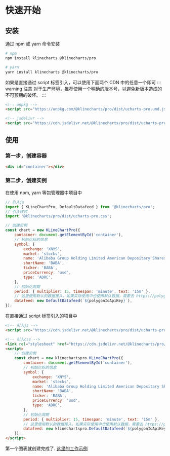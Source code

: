 # 快速开始

## 安装

通过 npm 或 yarn 命令安装

```bash
# npm
npm install klinecharts @klinecharts/pro

# yarn
yarn install klinecharts @klinecharts/pro
```

如果是直接通过 script 标签引入，可以使用下面两个 CDN 中的任意一个即可
::: warning 注意
对于生产环境，推荐使用一个明确的版本号，以避免新版本造成的不可预期的破坏。
:::

```html
<!-- unpkg -->
<script src="https://unpkg.com/@klinecharts/pro/dist/ucharts-pro.umd.js"></script>

<!-- jsdelivr -->
<script src="https://cdn.jsdelivr.net/@klinecharts/pro/dist/ucharts-pro.umd.js"></script>
```

## 使用

### 第一步，创建容器

```html
<div id="container"></div>
```

### 第二步，创建实例

在使用 npm, yarn 等包管理器中项目中

```javascript
// 引入js
import { KLineChartPro, DefaultDatafeed } from '@klinecharts/pro';
// 引入样式
import '@klinecharts/pro/dist/ucharts-pro.css';

// 创建实例
const chart = new KLineChartPro({
	container: document.getElementById('container'),
	// 初始化标的信息
	symbol: {
		exchange: 'XNYS',
		market: 'stocks',
		name: 'Alibaba Group Holding Limited American Depositary Shares, each represents eight Ordinary Shares',
		shortName: 'BABA',
		ticker: 'BABA',
		priceCurrency: 'usd',
		type: 'ADRC',
	},
	// 初始化周期
	period: { multiplier: 15, timespan: 'minute', text: '15m' },
	// 这里使用默认的数据接入，如果实际使用中也使用默认数据，需要去 https://polygon.io/ 申请 API key
	datafeed: new DefaultDatafeed(`${polygonIoApiKey}`),
});
```

在直接通过 script 标签引入的项目中

```html
<!-- 引入js -->
<script src="https://cdn.jsdelivr.net/@klinecharts/pro/dist/ucharts-pro.umd.js"></script>

<!-- 引入css -->
<link rel="stylesheet" href="https://cdn.jsdelivr.net/@klinecharts/pro/dist/ucharts-pro.css" />
<script>
	// 创建实例
	const chart = new klinechartspro.KLineChartPro({
		container: document.getElementById('container'),
		// 初始化标的信息
		symbol: {
			exchange: 'XNYS',
			market: 'stocks',
			name: 'Alibaba Group Holding Limited American Depositary Shares, each represents eight Ordinary Shares',
			shortName: 'BABA',
			ticker: 'BABA',
			priceCurrency: 'usd',
			type: 'ADRC',
		},
		// 初始化周期
		period: { multiplier: 15, timespan: 'minute', text: '15m' },
		// 这里使用默认的数据接入，如果实际使用中也使用默认数据，需要去 https://polygon.io/ 申请 API key
		datafeed: new klinechartspro.DefaultDatafeed(`${polygonIoApiKey}`),
	});
</script>
```

第一个图表就创建完成了. <a href="https://jsfiddle.net/mawsyh/ct65rysp/20/" target="_blank"> 这里的工作示例 </a>
